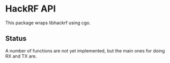 HackRF API
==========

This package wraps libhackrf using cgo.

Status
------

A number of functions are not yet implemented, but the main ones for doing
RX and TX are.
